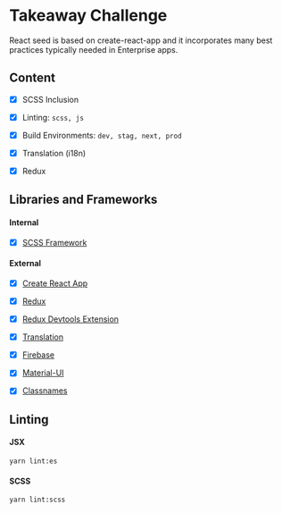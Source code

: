 # Takeaway Challenge
React seed is based on create-react-app and it incorporates many best practices typically needed in Enterprise apps.


## Content
- [X] SCSS Inclusion
- [X] Linting: `scss, js`
- [X] Build Environments: `dev, stag, next, prod`
- [X] Translation (i18n)
- [X] Redux


## Libraries and Frameworks
#### Internal
- [X] [SCSS Framework](https://github.com/imransilvake/SCSS-Framework)

#### External 
- [X] [Create React App](https://github.com/facebook/create-react-app)
- [X] [Redux](https://redux.js.org/)
- [X] [Redux Devtools Extension](https://github.com/zalmoxisus/redux-devtools-extension)
- [X] [Translation](https://github.com/i18next/react-i18next)
- [X] [Firebase](https://firebase.google.com/)
- [X] [Material-UI](https://material-ui.com/)
- [X] [Classnames](https://github.com/JedWatson/classnames)


## Linting
#### JSX
```
yarn lint:es
```

#### SCSS
```
yarn lint:scss
```
